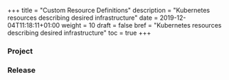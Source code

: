 +++
title = "Custom Resource Definitions"
description = "Kubernetes resources describing desired infrastructure"
date = 2019-12-04T11:18:11+01:00
weight = 10
draft = false
bref = "Kubernetes resources describing desired infrastructure"
toc = true
+++

### Project

### Release

